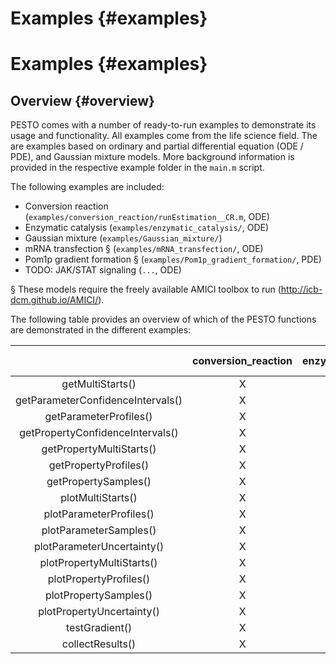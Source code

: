 Examples  {#examples}
========

# Examples {#examples}

## Overview {#overview}

PESTO comes with a number of ready-to-run examples to demonstrate its usage and functionality. All examples come from the life science field. The are examples based on ordinary and partial differential equation (ODE / PDE), and Gaussian mixture models. More background information is provided in the respective example folder in the `main.m` script.

The following examples are included: 
* Conversion reaction (`examples/conversion_reaction/runEstimation__CR.m`, ODE)
* Enzymatic catalysis (`examples/enzymatic_catalysis/`, ODE)
* Gaussian mixture (`examples/Gaussian_mixture/`)
* mRNA transfection § (`examples/mRNA_transfection/`, ODE)
* Pom1p gradient formation § (`examples/Pom1p_gradient_formation/`, PDE)
* TODO: JAK/STAT signaling (`...`, ODE)

§ These models require the freely available AMICI toolbox to run (http://icb-dcm.github.io/AMICI/).

The following table provides an overview of which of the PESTO functions are demonstrated in the different examples: 
 
|                           |conversion_reaction  | enzymatic_catalysis | Gaussian_mixture | mRNA transfection | Pom1p_gradient_formation |
|:-------------------------:|:-------------------:|:-------------------:|:----------------:|:-----------------:|:------------------------:|
| getMultiStarts()          |          X          |           X         |          X       |         X         |            X             |
| getParameterConfidenceIntervals() |  X          |           X         |          X       |         X         |            X             |
| getParameterProfiles()    |          X          |           X         |          X       |         X         |            X             |
| getPropertyConfidenceIntervals() |   X          |           X         |          X       |         X         |            X             |
| getPropertyMultiStarts()  |          X          |           X         |          X       |         X         |            X             |
| getPropertyProfiles()     |          X          |           X         |          X       |         X         |            X             |
| getPropertySamples()      |          X          |           X         |          X       |         X         |            X             |
| plotMultiStarts()         |          X          |           X         |          X       |         X         |            X             |
| plotParameterProfiles()   |          X          |           X         |          X       |         X         |            X             |
| plotParameterSamples()    |          X          |           X         |          X       |         X         |            X             |
| plotParameterUncertainty()|          X          |           X         |          X       |         X         |            X             |
| plotPropertyMultiStarts() |          X          |           X         |          X       |         X         |            X             |
| plotPropertyProfiles()    |          X          |           X         |          X       |         X         |            X             |
| plotPropertySamples()     |          X          |           X         |          X       |         X         |            X             |
| plotPropertyUncertainty() |          X          |           X         |          X       |         X         |            X             |
| testGradient()            |          X          |           X         |          X       |         X         |            X             |
| collectResults()          |          X          |           X         |          X       |         X         |            X             |
